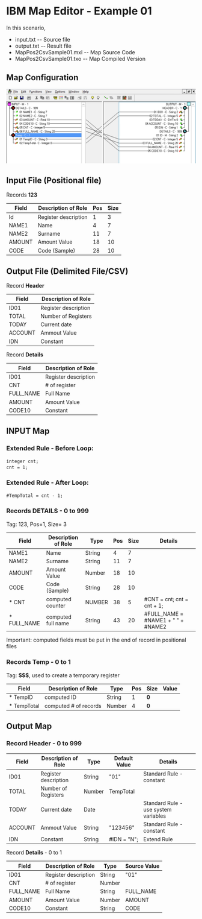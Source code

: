# IBM Map Editor - Example 01

In this scenario, 

* input.txt -- Source file
* output.txt -- Result file
* MapPos2CsvSample01.mxl -- Map Source Code
* MapPos2CsvSample01.txo -- Map Compiled Version

## Map Configuration

![Current Map](map-pos-to-csv-ex01-main.png)


## Input File (Positional file)

Records **123**

| Field       | Description of Role  | Pos | Size | 
|-------------|----------------------|-----|------|
| Id          | Register description |   1 |    3 | 
| NAME1       | Name                 |   4 |    7 | 
| NAME2       | Surname              |  11 |    7 |
| AMOUNT      | Amount Value         |  18 |   10 | 
| CODE        | Code (Sample)        |  28 |   10 |


## Output File (Delimited File/CSV)

Record **Header** 

| Field    | Description of Role  | 
|----------|----------------------|
| ID01     | Register description |
| TOTAL    | Number of Registers  |
| TODAY    | Current date         | 
| ACCOUNT  | Ammout Value         |
| IDN      | Constant             | 

Record **Details** 

| Field    | Description of Role  | 
|----------|----------------------|
| ID01     | Register description | 
| CNT      | # of register        | 
| FULL_NAME| Full Name            | 
| AMOUNT   | Amount Value         | 
| CODE10   | Constant             | 


## INPUT Map

### Extended Rule - Before Loop:

```
integer cnt;
cnt = 1; 
```

### Extended Rule - After Loop:

```
#TempTotal = cnt - 1;
```

### Records **DETAILS** - 0 to 999

Tag: 123, Pos=1, Size= 3

| Field       | Description of Role  | Type   | Pos | Size | Details |
|-------------|----------------------|--------|-----|------|---------------|
| NAME1       | Name                 | String |   4 |    7 | |
| NAME2       | Surname              | String |  11 |    7 | |
| AMOUNT      | Amount Value         | Number |  18 |   10 | |
| CODE        | Code (Sample)        | String |  28 |   10 | |
| * CNT       | computed counter     | NUMBER |  38 |   5  | #CNT = cnt; cnt = cnt + 1;   |
| * FULL_NAME | computed full name   | String |  43 |   20 | #FULL_NAME = #NAME1 + " " + #NAME2|

Important: computed fields must be put in the end of record in positional files

### Records Temp - 0 to 1

Tag: **$$$**, used to create a temporary register

| Field    | Description of Role  | Type   | Pos | Size | Value |
|----------|----------------------|--------|-----|------|---------------|
| * TempID | computed ID | String |   1    |    **0** |  |
| * TempTotal | computed # of records | Number |   4 |    **0** | |


## Output Map

### Record **Header** - 0 to 999

| Field    | Description of Role  | Type   | Default Value | Details |
|----------|----------------------|--------|---------------|---------------|
| ID01     | Register description | String | "01"          | Standard Rule - constant|
| TOTAL    | Number of Registers  | Number | TempTotal     |  |
| TODAY    | Current date         | Date   |               | Standard Rule - use system variables|
| ACCOUNT  | Ammout Value         | String | "123456"      | Standard Rule - constant|
| IDN      | Constant             | String | #IDN = "N";   | Extend Rule|

Record **Details** - 0 to 1

| Field    | Description of Role  | Type   | Source Value  | 
|----------|----------------------|--------|---------------|
| ID01     | Register description | String | "01"          | 
| CNT      | # of register        | Number |               |
| FULL_NAME| Full Name            | String | FULL_NAME     |
| AMOUNT   | Amount Value         | Number | AMOUNT        |
| CODE10   | Constant             | String | CODE          |
